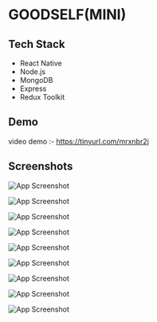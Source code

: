 
# GOODSELF(MINI)



## Tech Stack

- React Native
- Node.js
- MongoDB
- Express
- Redux Toolkit




## Demo

video demo :- https://tinyurl.com/mrxnbr2j

## Screenshots

![App Screenshot](https://res.cloudinary.com/dgd9cfftc/image/upload/v1699022738/wt7expxqnqj1nmwrdlnz.png)

![App Screenshot](https://res.cloudinary.com/dgd9cfftc/image/upload/v1699022746/j4ft2wapngwo20xwrte5.png)

![App Screenshot](https://res.cloudinary.com/dgd9cfftc/image/upload/v1699022747/lpw3wy4sketuopmnoudi.png)


![App Screenshot](https://res.cloudinary.com/dgd9cfftc/image/upload/v1699022753/yyhxsickvdl7eykdkb0j.png)


![App Screenshot](https://res.cloudinary.com/dgd9cfftc/image/upload/v1699022753/oasymxvps8als8di6faj.png)


![App Screenshot](https://res.cloudinary.com/dgd9cfftc/image/upload/v1699022747/sssgpyw2e94ckvchvcr3.png)

![App Screenshot](https://console.cloudinary.com/pm/c-f19ab489359b0baa969c8a7366bbce/media-explorer?assetId=6f1213adc2cdc5f03bd71a9ec84e0730)

![App Screenshot](https://res.cloudinary.com/dgd9cfftc/image/upload/v1699022753/wxfs2gyzxw9ycxqen9ud.png)

![App Screenshot](https://res.cloudinary.com/dgd9cfftc/image/upload/v1699022753/pflyupxjxshxuwyiab9e.png)

